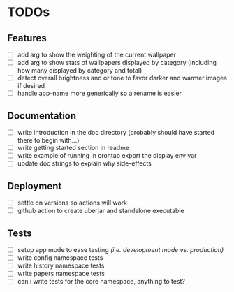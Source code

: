 # TODOs

## Features

- [ ] add arg to show the weighting of the current wallpaper
- [ ] add arg to show stats of wallpapers displayed by category (including how many displayed by category and total)
- [ ] detect overall brightness and or tone to favor darker and warmer images if desired
- [ ] handle app-name more generically so a rename is easier

## Documentation

- [ ] write introduction in the doc directory (probably should have started there to begin with...)
- [ ] write getting started section in readme
- [ ] write example of running in crontab export the display env var
- [ ] update doc strings to explain why side-effects

## Deployment

- [ ] settle on versions so actions will work
- [ ] github action to create uberjar and standalone executable

## Tests

- [ ] setup app mode to ease testing _(i.e. development mode vs. production)_
- [ ] write config namespace tests
- [ ] write history namespace tests
- [ ] write papers namespace tests
- [ ] can i write tests for the core namespace, anything to test?
